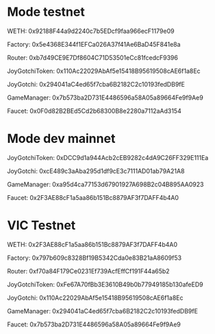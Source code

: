 # Mode testnet

WETH: 0x92188F44a9d2240c7b5EDcf9faa966ecF1179e09

Factory: 0x5e4368E344f1EFCa026A37f41Ae6BaD45F841e8a

Router: 0xb7d49CE9E7Df8604C71D53501eCc81fcedcF9396

JoyGotchiToken: 0x110Ac22029AbAf5e15418B95619508cAE6f1a8Ec

JoyGotchi: 0x294041aC4ed65f7cba6B2182C2c10193fedDB9fE

GameManager: 0x7b573ba2D731E4486596a58A05a89664Fe9f9Ae9

Faucet: 0x0F0d82B2BEd5Cd2b68300B8e2280a7112aAd3154

# Mode dev mainnet

JoyGotchiToken: 0xDCC9d1a944Acb2cEB9282c4dA9C26FF329E111Ea

JoyGotchi: 0xcE489c3aAba295d1df9cE3c7111AD01ab79A21A8

GameManager: 0xa95d4ca77153d67901927A698B2c04B895AA0923

Faucet: 0x2F3AE88cF1a5aa86b151Bc8879AF3f7DAFF4b4A0

# VIC Testnet

WETH: 0x2F3AE88cF1a5aa86b151Bc8879AF3f7DAFF4b4A0

Factory: 0x797b609c8328Bf19B5342Cda0e83B21aA8609f53

Router: 0xf70a84F179Ce0231Ef739AcfEffCf191F44a65b2

JoyGotchiToken: 0xFe67A70fBb3E3610B49b0b77949185b130afeED9

JoyGotchi: 0x110Ac22029AbAf5e15418B95619508cAE6f1a8Ec

GameManager: 0x294041aC4ed65f7cba6B2182C2c10193fedDB9fE

Faucet: 0x7b573ba2D731E4486596a58A05a89664Fe9f9Ae9
